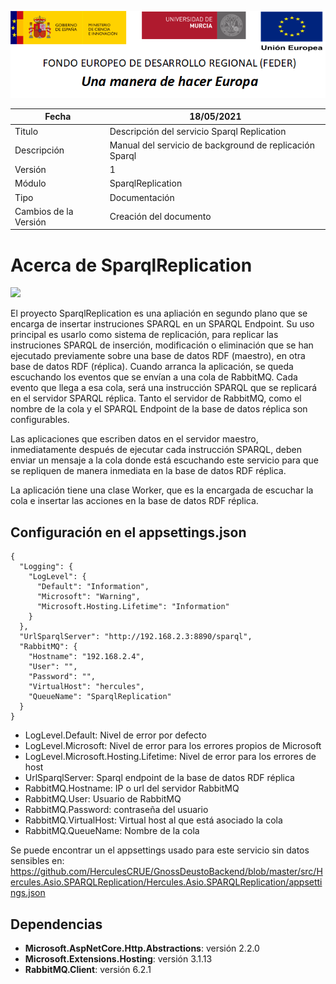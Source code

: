 ![](../../Docs/media/CabeceraDocumentosMD.png)

| Fecha         | 18/05/2021                                                   |
| ------------- | ------------------------------------------------------------ |
|Titulo|Descripción del servicio Sparql Replication| 
|Descripción|Manual del servicio de background de replicación Sparql|
|Versión|1|
|Módulo|SparqlReplication|
|Tipo|Documentación|
|Cambios de la Versión|Creación del documento|


# Acerca de SparqlReplication

![](https://github.com/HerculesCRUE/GnossDeustoBackend/workflows/Build%20Hercules.Asio.SPARQLReplication/badge.svg)

El proyecto SparqlReplication es una apliación en segundo plano que se encarga de insertar instruciones SPARQL en un SPARQL Endpoint. Su uso principal es usarlo como sistema de replicación, para replicar las instruciones SPARQL de inserción, modificación o eliminación que se han ejecutado previamente sobre una base de datos RDF (maestro), en otra base de datos RDF (réplica). 
Cuando arranca la aplicación, se queda escuchando los eventos que se envían a una cola de RabbitMQ. Cada evento que llega a esa cola, será una instrucción SPARQL que se replicará en el servidor SPARQL réplica. 
Tanto el servidor de RabbitMQ, como el nombre de la cola y el SPARQL Endpoint de la base de datos réplica son configurables. 

Las aplicaciones que escriben datos en el servidor maestro, inmediatamente después de ejecutar cada instrucción SPARQL, deben enviar un mensaje a la cola donde está escuchando este servicio para que se repliquen de manera inmediata en la base de datos RDF réplica. 

La aplicación tiene una clase Worker, que es la encargada de escuchar la cola e insertar las acciones en la base de datos RDF réplica. 


## Configuración en el appsettings.json
    {
	  "Logging": {
		"LogLevel": {
		  "Default": "Information",
		  "Microsoft": "Warning",
		  "Microsoft.Hosting.Lifetime": "Information"
		}
	  },
	  "UrlSparqlServer": "http://192.168.2.3:8890/sparql",
	  "RabbitMQ": {
		"Hostname": "192.168.2.4",
		"User": "",
		"Password": "",
		"VirtualHost": "hercules",
		"QueueName": "SparqlReplication"
	  }
	}
 - LogLevel.Default: Nivel de error por defecto
 - LogLevel.Microsoft: Nivel de error para los errores propios de Microsoft
 - LogLevel.Microsoft.Hosting.Lifetime: Nivel de error para los errores de host
 - UrlSparqlServer: Sparql endpoint de la base de datos RDF réplica
 - RabbitMQ.Hostname: IP o url del servidor RabbitMQ
 - RabbitMQ.User: Usuario de RabbitMQ
 - RabbitMQ.Password: contraseña del usuario
 - RabbitMQ.VirtualHost: Virtual host al que está asociado la cola
 - RabbitMQ.QueueName: Nombre de la cola
 
 Se puede encontrar un el appsettings usado para este servicio sin datos sensibles en: https://github.com/HerculesCRUE/GnossDeustoBackend/blob/master/src/Hercules.Asio.SPARQLReplication/Hercules.Asio.SPARQLReplication/appsettings.json


## Dependencias

- **Microsoft.AspNetCore.Http.Abstractions**: versión 2.2.0
- **Microsoft.Extensions.Hosting**: versión 3.1.13
- **RabbitMQ.Client**: versión 6.2.1

